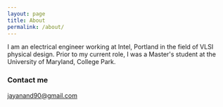 ```yaml
---
layout: page
title: About
permalink: /about/
---
```


I am an electrical engineer working at Intel, Portland in the field of VLSI physical design.
Prior to my current role, I was a Master's student at the University of Maryland, College Park.

### Contact me

[jayanand90@gmail.com](mailto:jayanand90@gmail.com)
